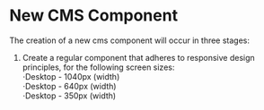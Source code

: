 # New CMS Component

The creation of a new cms component will occur in three stages:
1. Create a regular component that adheres to responsive design principles, for the following screen sizes: <br>
⋅Desktop - 1040px (width) <br>
⋅Desktop - 640px  (width) <br>
⋅Desktop - 350px  (width) <br>
